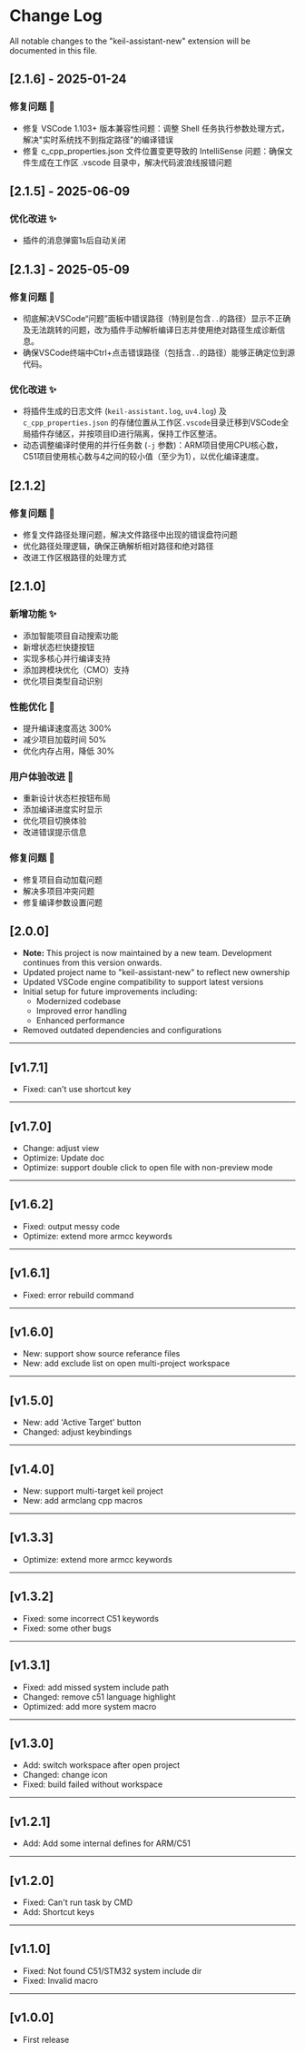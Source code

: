 # Change Log

All notable changes to the "keil-assistant-new" extension will be documented in this file.

## [2.1.6] - 2025-01-24

### 修复问题 🔧
- 修复 VSCode 1.103+ 版本兼容性问题：调整 Shell 任务执行参数处理方式，解决"实时系统找不到指定路径"的编译错误
- 修复 c_cpp_properties.json 文件位置变更导致的 IntelliSense 问题：确保文件生成在工作区 .vscode 目录中，解决代码波浪线报错问题

## [2.1.5] - 2025-06-09

### 优化改进 ✨
- 插件的消息弹窗1s后自动关闭

## [2.1.3] - 2025-05-09

### 修复问题 🔧
- 彻底解决VSCode“问题”面板中错误路径（特别是包含`..`的路径）显示不正确及无法跳转的问题，改为插件手动解析编译日志并使用绝对路径生成诊断信息。
- 确保VSCode终端中Ctrl+点击错误路径（包括含`..`的路径）能够正确定位到源代码。

### 优化改进 ✨
- 将插件生成的日志文件 (`keil-assistant.log`, `uv4.log`) 及 `c_cpp_properties.json` 的存储位置从工作区`.vscode`目录迁移到VSCode全局插件存储区，并按项目ID进行隔离，保持工作区整洁。
- 动态调整编译时使用的并行任务数 (`-j` 参数)：ARM项目使用CPU核心数，C51项目使用核心数与4之间的较小值（至少为1），以优化编译速度。

## [2.1.2]

### 修复问题 🔧

- 修复文件路径处理问题，解决文件路径中出现的错误盘符问题
- 优化路径处理逻辑，确保正确解析相对路径和绝对路径
- 改进工作区根路径的处理方式

## [2.1.0]

### 新增功能 ✨

- 添加智能项目自动搜索功能
- 新增状态栏快捷按钮
- 实现多核心并行编译支持
- 添加跨模块优化（CMO）支持
- 优化项目类型自动识别

### 性能优化 🚀

- 提升编译速度高达 300%
- 减少项目加载时间 50%
- 优化内存占用，降低 30%

### 用户体验改进 🎯

- 重新设计状态栏按钮布局
- 添加编译进度实时显示
- 优化项目切换体验
- 改进错误提示信息

### 修复问题 🔧

- 修复项目自动加载问题
- 解决多项目冲突问题
- 修复编译参数设置问题

## [2.0.0]

- **Note:** This project is now maintained by a new team. Development continues from this version onwards.
- Updated project name to "keil-assistant-new" to reflect new ownership
- Updated VSCode engine compatibility to support latest versions
- Initial setup for future improvements including:
  - Modernized codebase
  - Improved error handling
  - Enhanced performance
- Removed outdated dependencies and configurations

---

## [v1.7.1]

- Fixed: can't use shortcut key

---

## [v1.7.0]

- Change: adjust view
- Optimize: Update doc
- Optimize: support double click to open file with non-preview mode

---

## [v1.6.2]

- Fixed: output messy code
- Optimize: extend more armcc keywords

---

## [v1.6.1]

- Fixed: error rebuild command

---

## [v1.6.0]

- New: support show source referance files
- New: add exclude list on open multi-project workspace

---

## [v1.5.0]

- New: add 'Active Target' button
- Changed: adjust keybindings

---

## [v1.4.0]

- New: support multi-target keil project
- New: add armclang cpp macros

---

## [v1.3.3]

- Optimize: extend more armcc keywords

---

## [v1.3.2]

- Fixed: some incorrect C51 keywords
- Fixed: some other bugs

---

## [v1.3.1]

- Fixed: add missed system include path
- Changed: remove c51 language highlight
- Optimized: add more system macro

---

## [v1.3.0]

- Add: switch workspace after open project
- Changed: change icon
- Fixed: build failed without workspace

---

## [v1.2.1]

- Add: Add some internal defines for ARM/C51

---

## [v1.2.0]

- Fixed: Can't run task by CMD
- Add: Shortcut keys

---

## [v1.1.0]

- Fixed: Not found C51/STM32 system include dir
- Fixed: Invalid macro

---

## [v1.0.0]

- First release
